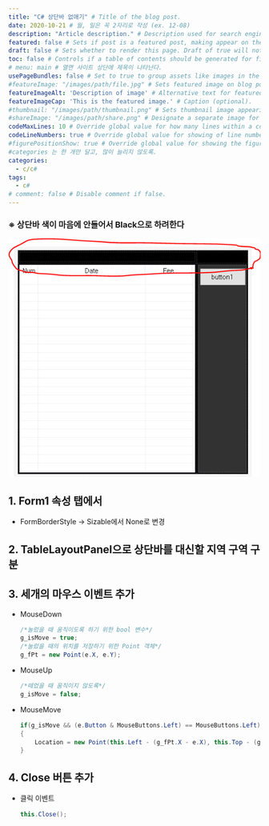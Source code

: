 ```yaml
---
title: "C# 상단바 없애기" # Title of the blog post.
date: 2020-10-21 # 월, 일은 꼭 2자리로 작성 (ex. 12-08)
description: "Article description." # Description used for search engine. (검색엔진을 위한 설명)
featured: false # Sets if post is a featured post, making appear on the home page side bar. (feature는 하나만 하던가 쓰지 말자)
draft: false # Sets whether to render this page. Draft of true will not be rendered. (set false 해야 포스팅 된다)
toc: false # Controls if a table of contents should be generated for first-level links automatically. (페이지 상단 목차 기능인듯함)
# menu: main # 열면 사이트 상단에 제목이 나타난다.
usePageBundles: false # Set to true to group assets like images in the same folder as this post. (?)
#featureImage: "/images/path/file.jpg" # Sets featured image on blog post. (메인 이미지)
featureImageAlt: 'Description of image' # Alternative text for featured image.
featureImageCap: 'This is the featured image.' # Caption (optional).
#thumbnail: "/images/path/thumbnail.png" # Sets thumbnail image appearing inside card on homepage. (썸네일 이미지)
#shareImage: "/images/path/share.png" # Designate a separate image for social media sharing.
codeMaxLines: 10 # Override global value for how many lines within a code block before auto-collapsing.
codeLineNumbers: true # Override global value for showing of line numbers within code block.
#figurePositionShow: true # Override global value for showing the figure label.
#categories 는 한 개만 달고, 많이 늘리지 않도록.
categories:
  - c/c#
tags:
  - c#
# comment: false # Disable comment if false.
---
```


### **※ 상단바 색이 마음에 안들어서 Black으로 하려한다**

![0](../../../../static/images/2020-10-21-상단바없애기/0-1671359081164-11.png)

## 1. Form1 속성 탭에서

- FormBorderStyle → Sizable에서 None로 변경

## 2. TableLayoutPanel으로 상단바를 대신할 지역 구역 구분

## 3. 세개의 마우스 이벤트 추가

- MouseDown
  
    ```csharp
    /*눌렀을 때 움직이도록 하기 위한 bool 변수*/
    g_isMove = true;
    /*눌렀을 때의 위치를 저장하기 위한 Point 객체*/
    g_fPt = new Point(e.X, e.Y);
    ```
    
- MouseUp
  
    ```csharp
    /*떼었을 때 움직이지 않도록*/
    g_isMove = false;
    ```
    
- MouseMove
  
    ```csharp
    if(g_isMove && (e.Button & MouseButtons.Left) == MouseButtons.Left)
    {
    	Location = new Point(this.Left - (g_fPt.X - e.X), this.Top - (g_fPt.Y - e.Y));
    }
    ```
    

## 4. Close 버튼 추가

- 클릭 이벤트

  ```csharp
  this.Close();
  ```